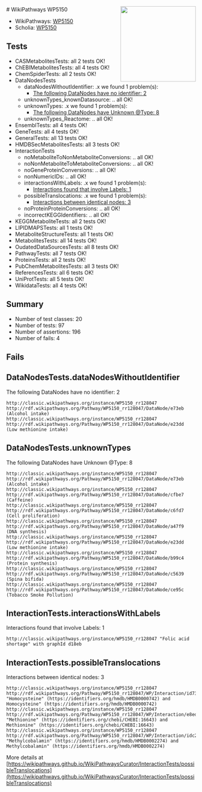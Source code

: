 <img style="float: right; width: 200px" src="https://upload.wikimedia.org/wikipedia/commons/thumb/8/83/Wplogo_with_text_500.png/640px-Wplogo_with_text_500.png" />
# WikiPathways WP5150

* WikiPathways: [WP5150](https://wikipathways.org/pathways/WP5150)
* Scholia: [WP5150](https://scholia.toolforge.org/wikipathways/WP5150)
## Tests
* CASMetabolitesTests: all 2 tests OK!
* ChEBIMetabolitesTests: all 4 tests OK!
* ChemSpiderTests: all 2 tests OK!
* DataNodesTests
    * dataNodesWithoutIdentifier: .x we found 1 problem(s):
        * [The following DataNodes have no identifier: 2](#d2d32fa1)
    * unknownTypes_knownDatasource: .. all OK!
    * unknownTypes: .x we found 1 problem(s):
        * [The following DataNodes have Unknown @Type: 8](#839973e6)
    * unknownTypes_Reactome: .. all OK!
* EnsemblTests: all 4 tests OK!
* GeneTests: all 4 tests OK!
* GeneralTests: all 13 tests OK!
* HMDBSecMetabolitesTests: all 3 tests OK!
* InteractionTests
    * noMetaboliteToNonMetaboliteConversions: .. all OK!
    * noNonMetaboliteToMetaboliteConversions: .. all OK!
    * noGeneProteinConversions: .. all OK!
    * nonNumericIDs: .. all OK!
    * interactionsWithLabels: .x we found 1 problem(s):
        * [Interactions found that involve Labels: 1](#630d2678)
    * possibleTranslocations: .x we found 1 problem(s):
        * [Interactions between identical nodes: 3](#1c118208)
    * noProteinProteinConversions: .. all OK!
    * incorrectKEGGIdentifiers: .. all OK!
* KEGGMetaboliteTests: all 2 tests OK!
* LIPIDMAPSTests: all 1 tests OK!
* MetaboliteStructureTests: all 1 tests OK!
* MetabolitesTests: all 14 tests OK!
* OudatedDataSourcesTests: all 8 tests OK!
* PathwayTests: all 7 tests OK!
* ProteinsTests: all 2 tests OK!
* PubChemMetabolitesTests: all 3 tests OK!
* ReferencesTests: all 6 tests OK!
* UniProtTests: all 5 tests OK!
* WikidataTests: all 4 tests OK!


## Summary

* Number of test classes: 20
* Number of tests: 97
* Number of assertions: 196
* Number of fails: 4

## Fails

<a name="d2d32fa1" />

## DataNodesTests.dataNodesWithoutIdentifier

The following DataNodes have no identifier: 2
```
http://classic.wikipathways.org/instance/WP5150_rr128047 http://rdf.wikipathways.org/Pathway/WP5150_rr128047/DataNode/e73eb (Alcohol intake)
http://classic.wikipathways.org/instance/WP5150_rr128047 http://rdf.wikipathways.org/Pathway/WP5150_rr128047/DataNode/e23dd (Low methionine intake)
```

<a name="839973e6" />

## DataNodesTests.unknownTypes

The following DataNodes have Unknown @Type: 8
```
http://classic.wikipathways.org/instance/WP5150_rr128047 http://rdf.wikipathways.org/Pathway/WP5150_rr128047/DataNode/e73eb (Alcohol intake)
http://classic.wikipathways.org/instance/WP5150_rr128047 http://rdf.wikipathways.org/Pathway/WP5150_rr128047/DataNode/cfbe7 (Caffeine)
http://classic.wikipathways.org/instance/WP5150_rr128047 http://rdf.wikipathways.org/Pathway/WP5150_rr128047/DataNode/c6fd7 (Cell proliferation)
http://classic.wikipathways.org/instance/WP5150_rr128047 http://rdf.wikipathways.org/Pathway/WP5150_rr128047/DataNode/a47f9 (DNA synthesis)
http://classic.wikipathways.org/instance/WP5150_rr128047 http://rdf.wikipathways.org/Pathway/WP5150_rr128047/DataNode/e23dd (Low methionine intake)
http://classic.wikipathways.org/instance/WP5150_rr128047 http://rdf.wikipathways.org/Pathway/WP5150_rr128047/DataNode/b99c4 (Protein synthesis)
http://classic.wikipathways.org/instance/WP5150_rr128047 http://rdf.wikipathways.org/Pathway/WP5150_rr128047/DataNode/c5639 (Spina bifida)
http://classic.wikipathways.org/instance/WP5150_rr128047 http://rdf.wikipathways.org/Pathway/WP5150_rr128047/DataNode/ce95c (Tobacco Smoke Pollution)
```

<a name="630d2678" />

## InteractionTests.interactionsWithLabels

Interactions found that involve Labels: 1
```
http://classic.wikipathways.org/instance/WP5150_rr128047 "Folic acid shortage" with graphId d18eb
```

<a name="1c118208" />

## InteractionTests.possibleTranslocations

Interactions between identical nodes: 3
```
http://classic.wikipathways.org/instance/WP5150_rr128047 http://rdf.wikipathways.org/Pathway/WP5150_rr128047/WP/Interaction/id735c4dc4 "Homocysteine" (https://identifiers.org/hmdb/HMDB0000742) and 
Homocysteine" (https://identifiers.org/hmdb/HMDB0000742)
http://classic.wikipathways.org/instance/WP5150_rr128047 http://rdf.wikipathways.org/Pathway/WP5150_rr128047/WP/Interaction/e8ed3 "Methionine" (https://identifiers.org/chebi/CHEBI:16643) and 
Methionine" (https://identifiers.org/chebi/CHEBI:16643)
http://classic.wikipathways.org/instance/WP5150_rr128047 http://rdf.wikipathways.org/Pathway/WP5150_rr128047/WP/Interaction/idc2833ac2 "Methylcobalamin" (https://identifiers.org/hmdb/HMDB0002274) and 
Methylcobalamin" (https://identifiers.org/hmdb/HMDB0002274)
```

More details at [https://wikipathways.github.io/WikiPathwaysCurator/InteractionTests/possibleTranslocations](https://wikipathways.github.io/WikiPathwaysCurator/InteractionTests/possibleTranslocations)

